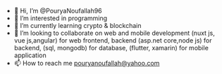 - 👋 Hi, I’m @PouryaNoufallah96
- 👀 I’m interested in programming
- 🌱 I’m currently learning crypto & blockchain
- 💞️ I’m looking to collaborate on web and mobile development (nuxt js, vue js,angular) for web frontend, backend (asp.net core,node js) for backend, (sql, mongodb) for database, (flutter, xamarin) for mobile application
- 📫 How to reach me pouryanoufallah@yahoo.com

<!---
PouryaNoufallah96/PouryaNoufallah96 is a ✨ special ✨ repository because its `README.md` (this file) appears on your GitHub profile.
You can click the Preview link to take a look at your changes.
--->
